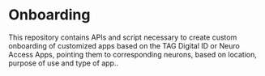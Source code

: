 # Onboarding
This repository contains APIs and script necessary to create custom onboarding of customized apps based on the TAG Digital ID or Neuro Access Apps, pointing them to corresponding neurons, based on location, purpose of use and type of app..
